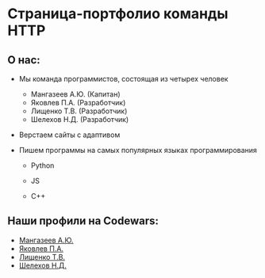 # Страница-портфолио команды HTTP

## О нас:

* Мы команда программистов, состоящая из четырех человек
    * Мангазеев А.Ю. (Капитан)
    * Яковлев П.А. (Разработчик)
    * Лищенко Т.В. (Разработчик)
    * Шелехов Н.Д. (Разработчик)
* Верстаем сайты с адаптивом

* Пишем программы на самых популярных языках программирования 

    * Python

    * JS

    * C++

## Наши профили на Codewars:

* [Мангазеев А.Ю.](https://www.codewars.com/users/alex3287)
* [Яковлев П.А.](https://www.codewars.com/users/PoulYak)
* [Лищенко Т.В.](https://www.codewars.com/users/Tim%20Deykun)
* [Шелехов Н.Д.](https://www.codewars.com/users/NikSuperPlay)